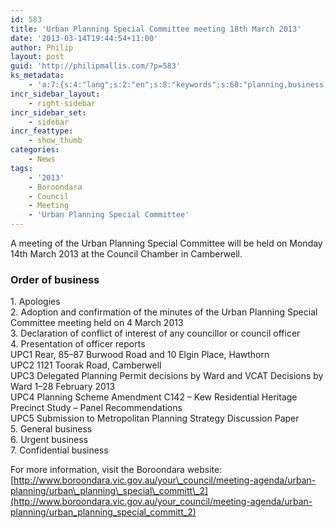 ```yaml
---
id: 583
title: 'Urban Planning Special Committee meeting 18th March 2013'
date: '2013-03-14T19:44:54+11:00'
author: Philip
layout: post
guid: 'http://philipmallis.com/?p=583'
ks_metadata:
    - 'a:7:{s:4:"lang";s:2:"en";s:8:"keywords";s:68:"planning,business,2013,meeting,urban,boroondara,camberwell,committee";s:19:"keywords_autoupdate";i:1;s:11:"description";s:150:"Planning Special Committee will be held on Monday 14th March 2013 at the Council Chamber in Camberwell. Order of business 1. Apologies 2. Adoption and";s:22:"description_autoupdate";i:1;s:5:"title";s:0:"";s:6:"robots";s:12:"index,follow";}'
incr_sidebar_layout:
    - right-sidebar
incr_sidebar_set:
    - sidebar
incr_feattype:
    - show_thumb
categories:
    - News
tags:
    - '2013'
    - Boroondara
    - Council
    - Meeting
    - 'Urban Planning Special Committee'
---
```


A meeting of the Urban Planning Special Committee will be held on Monday 14th March 2013 at the Council Chamber in Camberwell.

### Order of business

1\. Apologies  
2\. Adoption and confirmation of the minutes of the Urban Planning Special Committee meeting held on 4 March 2013  
3\. Declaration of conflict of interest of any councillor or council officer  
4\. Presentation of officer reports  
UPC1 Rear, 85–87 Burwood Road and 10 Elgin Place, Hawthorn  
UPC2 1121 Toorak Road, Camberwell  
UPC3 Delegated Planning Permit decisions by Ward and VCAT Decisions by Ward 1–28 February 2013  
UPC4 Planning Scheme Amendment C142 – Kew Residential Heritage Precinct Study – Panel Recommendations  
UPC5 Submission to Metropolitan Planning Strategy Discussion Paper  
5\. General business  
6\. Urgent business  
7\. Confidential business

For more information, visit the Boroondara website: [http://www.boroondara.vic.gov.au/your\_council/meeting-agenda/urban-planning/urban\_planning\_special\_committ\_2](http://www.boroondara.vic.gov.au/your_council/meeting-agenda/urban-planning/urban_planning_special_committ_2)